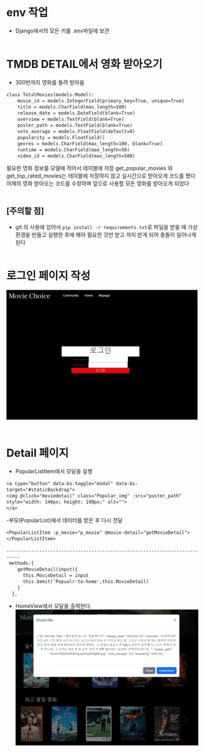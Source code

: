 # env 작업
- Django에서의 모든 키를 .env파일에 보관
<br><br>
# TMDB DETAIL에서 영화 받아오기
- 300번까지 영화를 돌려 받아옴
```
class TotalMovies(models.Model):
    movie_id = models.IntegerField(primary_key=True, unique=True)
    title = models.CharField(max_length=100)
    release_date = models.DateField(blank=True)
    overview = models.TextField(blank=True)
    poster_path = models.TextField(blank=True)
    vote_average = models.FloatField(default=0)
    popularity = models.FloatField()
    genres = models.CharField(max_length=100, blank=True)
    runtime = models.CharField(max_length=50)
    video_id = models.CharField(max_length=500)
```
필요한 영화 정보를 모델에 적어서 테이블에 저장
get_popular_movies 와
get_top_rated_movies는 테이블에 저장하지 않고 실시간으로 받아오게 코드를 짰다
어제의 영화 받아오는 코드를 수정하며 
앞으로 사용할 모든 영화를 받아오게 되었다
<br><br>
## [주의할 점]
- git 의 사용에 있어서 
`pip install -r requirements.txt`로 파일을 받을 때 가상환경을 만들고 실행한 후에 해야 필요한 것만 받고 까지 받게 되어 충돌이 일어나게 된다 
<br><br>
# 로그인 페이지 작성
![login](file/login.png)
<br><br>
# Detail 페이지
- PopularListItem에서 모달을 실행
```
<a type="button" data-bs-toggle="modal" data-bs-target="#staticBackdrop">
<img @click="moviedetail" class="Popular_img" :src="poster_path" style="width: 140px; height: 190px;" alt="">
</a>
```
-부모(PopularList)에서 데이터를 받은 후 다시 전달 
```
<PopularListItem :p_movie="p_movie" @movie-detail="getMovieDetail"></PopularListItem>

---------------------------------------------------------------------------
 methods:{
    getMovieDetail(input){
      this.MovieDetail = input
      this.$emit('Popualr-to-home',this.MovieDetail)
    }
  },
  ```
- HomeView에서 모달을 출력한다
![Home_Modal](file/Home_Modal.png)